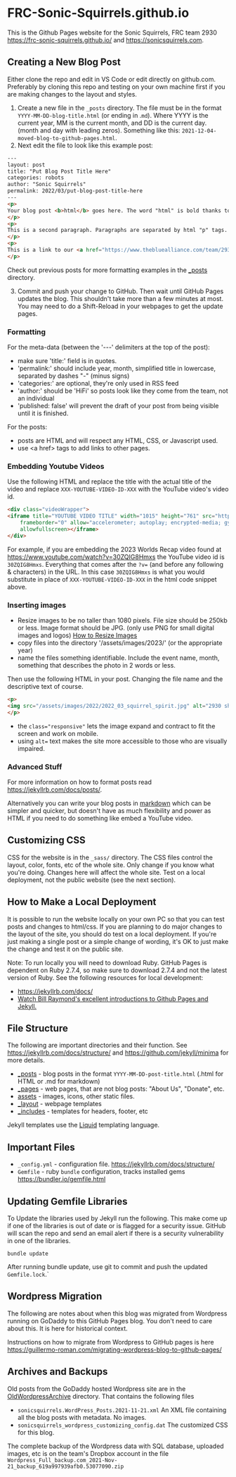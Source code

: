 # FRC-Sonic-Squirrels.github.io

This is the Github Pages website for the Sonic Squirrels, FRC team 2930 <https://frc-sonic-squirrels.github.io/> and <https://sonicsquirrels.com>.

## Creating a New Blog Post

Either clone the repo and edit in VS Code or edit directly on github.com. Preferably by cloning this repo and testing on your own machine first if you are making changes to the layout and styles.

1. Create a new file in the `_posts` directory. The file must be in the format `YYYY-MM-DD-blog-title.html`  (or ending in .`md`). Where YYYY is the current year, MM is the current month, and DD is the current day. (month and day with leading zeros). Something like this: `2021-12-04-moved-blog-to-github-pages.html`.
2. Next edit the file to look like this example post:

```html
---
layout: post
title: "Put Blog Post Title Here"
categories: robots
author: "Sonic Squirrels"
permalink: 2022/03/put-blog-post-title-here
---
<p>
Your blog post <b>html</b> goes here. The word "html" is bold thanks to the HTML "b" tag.
</p>
<p>
This is a second paragraph. Paragraphs are separated by html "p" tags.
</p>
<p>
This is a link to our <a href="https://www.thebluealliance.com/team/2930/">2930 Blue Alliance Page.</a>    
</p>
```

Check out previous posts for more formatting examples in the [_posts](/_posts/) directory.

3. Commit and push your change to GitHub. Then wait until GitHub Pages updates the blog. This shouldn't take more than a few minutes at most. You may need to do a Shift-Reload in your webpages to get the update pages.

### Formatting

For the meta-data (between the '---' delimiters at the top of the post):
* make sure 'title:' field is in quotes.
* 'permalink:' should include year, month, simplified title in lowercase, separated by dashes "-" (minus signs)
* 'categories:' are optional, they're only used in RSS feed
* 'author:' should be 'HiFi' so posts look like they come from the team, not an individual
* 'published: false' will prevent the draft of your post from being visible until it is finished.

For the posts:
* posts are HTML and will respect any HTML, CSS, or Javascript used.
* use \<a href\> tags to add links to other pages. 

### Embedding Youtube Videos

Use the following HTML and replace the title with the actual title of the video and replace `XXX-YOUTUBE-VIDEO-ID-XXX` with the YouTube video's video id. 
 
```html
<div class="videoWrapper">
<iframe title="YOUTUBE VIDEO TITLE" width="1015" height="761" src="https://www.youtube.com/embed/XXX-YOUTUBE-VIDEO-ID-XXX?feature=oembed"
    frameborder="0" allow="accelerometer; autoplay; encrypted-media; gyroscope; picture-in-picture"
    allowfullscreen></iframe>
</div>
```

For example, if you are embedding the 2023 Worlds Recap video found at <https://www.youtube.com/watch?v=30ZQIG8Hmxs> the YouTube video id is `30ZQIG8Hmxs`. Everything that comes after the `?v=` (and before any following & characters) in the URL. In this case `30ZQIG8Hmxs` is what you would substitute in place of `XXX-YOUTUBE-VIDEO-ID-XXX` in the html code snippet above.

### Inserting images

* Resize images to be no taller than 1080 pixels. File size should be 250kb or less. Image format should be JPG. (only use PNG for small digital images and logos) [How to Resize Images](https://www3.uwsp.edu/infotech/web/Pages/resizing-images.aspx)
* copy files into the directory '/assets/images/2023/' (or the appropriate year)
* name the files something identifiable. Include the event name, month, something that describes the photo in 2 words or less.

Then use the following HTML in your post. Changing the file name and the descriptive text of course.

```html
<p>
<img src="/assets/images/2022/2022_03_squirrel_spirit.jpg" alt="2930 showing team spirit in the stands" class="responsive">
</p>
```

* the `class="responsive"` lets the image expand and contract to fit the screen and work on mobile.
* using `alt=` text makes the site more accessible to those who are visually impaired.

### Advanced Stuff

For more information on how to format posts read <https://jekyllrb.com/docs/posts/>.

Alternatively you can write your blog posts in [markdown](https://www.markdownguide.org/getting-started/) which can be simpler and quicker, but doesn't have as much flexibility and power as HTML if you need to do something like embed a YouTube video.

## Customizing CSS

CSS for the website is in the `_sass/` directory. The CSS files control the layout, color, fonts, etc of the whole site. Only change if you know what you're doing. Changes here will affect the whole site. Test on a local deployment, not the public website (see the next section).

## How to Make a Local Deployment

It is possible to run the website locally on your own PC so that you can test posts and changes to html/css. If you are planning to do major changes to the layout of the site, you should do test on a local deployment. If you're just making a single post or a simple change of wording, it's OK to just make the change and test it on the public site.

Note: To run locally you will need to download Ruby. GitHub Pages is dependent on Ruby 2.7.4, so make sure to download 2.7.4 and not the latest version of Ruby. See the following resources for local development:

* <https://jekyllrb.com/docs/>
* [Watch Bill Raymond's excellent introductions to Github Pages and Jekyll.](https://www.youtube.com/playlist?list=PLWzwUIYZpnJuT0sH4BN56P5oWTdHJiTNq)

## File Structure

The following are important directories and their function. See <https://jekyllrb.com/docs/structure/> and <https://github.com/jekyll/minima> for more details.

* [_posts](/_posts/) - blog posts in the format `YYYY-MM-DD-post-title.html`  (.html for HTML or .md for markdown)
* [_pages](/_pages/) - web pages, that are not blog posts: "About Us", "Donate", etc.
* [assets](/assets/) - images, icons, other static files.
* [_layout](/_layout/) - webpage templates
* [_includes](/_includes/) - templates for headers, footer, etc

Jekyll templates use the [Liquid](https://shopify.github.io/liquid/) templating language.

## Important Files

* `_config.yml` - configuration file. <https://jekyllrb.com/docs/structure/>
* `Gemfile` - ruby `bundle` configuration, tracks installed gems <https://bundler.io/gemfile.html>

## Updating Gemfile Libraries

To Update the libraries used by Jekyll run the following. This make come up if one of the libraries is out of date or is flagged for a security issue. GitHub will scan the repo and send an email alert if there is a security vulnerability in one of the libraries.

```
bundle update
```

After running bundle update, use git to commit and push the updated `Gemfile.lock`.`

## Wordpress Migration

The following are notes about when this blog was migrated from Wordpress running on GoDaddy to this GitHub Pages blog. You don't need to care about this. It is here for historical context. 

Instructions on how to migrate from Wordpress to GitHub pages is here <https://guillermo-roman.com/migrating-wordpress-blog-to-github-pages/>

## Archives and Backups

Old posts from the GoDaddy hosted Wordpress site are in the [OldWordpressArchive](OldWordpressArchive) directory. That contains the following files

* `sonicsquirrels.WordPress_Posts.2021-11-21.xml` An XML file containing all the blog posts with metadata. No images.
* `sonicsquirrels_wordpress_customizing_config.dat` The customized CSS for this blog.

The complete backup of the Wordpress data with SQL database, uploaded images, etc is on the team's Dropbox account in the file `Wordpress_Full_backup.com_2021-Nov-21_backup_619a997939afb0.53077090.zip`

